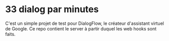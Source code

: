 # 33 dialog par minutes

C'est un simple projet de test pour DialogFlow, le créateur d'assistant virtuel de Google. Ce repo contient le server à partir duquel les web hooks sont faits.